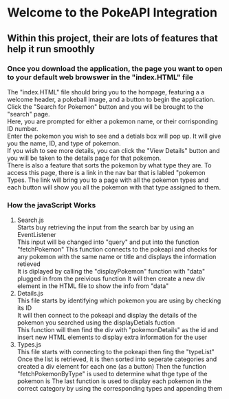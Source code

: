 # Welcome to the PokeAPI Integration  
## Within this project, their are lots of features that help it run smoothly  
### Once you download the application, the page you want to open to your default web browswer in the "index.HTML" file  
The "index.HTML" file should bring you to the hompage, featuring a a welcome header, a pokeball image, and a button to begin the application.  
Click the "Search for Pokemon" button and you will be brought to the "search" page.  
Here, you are prompted for either a pokemon name, or their corrisponding ID number.  
Enter the pokemon you wish to see and a detials box will pop up. It will give you the name, ID, and type of pokemon.  
If you wish to see more details, you can click the "View Details" button and you will be taken to the details page for that pokemon.  
There is also a feature that sorts the pokemon by what type they are. To access this page, there is a link in the nav bar that is labled "pokemon Types. 
The link will bring you to a page with all the pokemon types and each button will show you all the pokemon with that type assigned to them.  

### How the javaScript Works  
1. Search.js  
   Starts buy retrieving the input from the search bar by using an EventListener    
   This input will be changed into "query" and put into the function "fetchPokemon"
   This function connects to the pokeapi and checks for any pokemon with the same name or title and displays the information retieved  
   It is diplayed by calling the "displayPokemon" function with "data" plugged in from the preivious function
   It will then create a new div element in the HTML file to show the info from "data"
2. Details.js  
   This file starts by identifying which pokemon you are using by checking its ID  
   It will then connect to the pokeapi and display the details of the pokemon you searched using the displayDetials fuction  
   This function will then find the div with "pokemonDetails" as the id and insert new HTML elements to display extra information for the user  
4. Types.js  
   This file starts with connecting to the pokeapi then fing the "typeList"
   Once the list is retrieved, it is then sorted into seperate categories and created a div element for each one (as a button)
   Then the function "fetchPokemonByType" is used to determine what thge type of the pokemon is
   The last function is used to display each pokemon in the correct category by using the corresponding types and appending them
   
   
   


